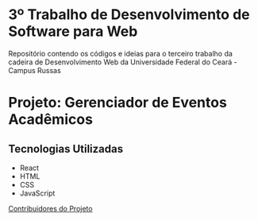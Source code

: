 # 3º Trabalho de Desenvolvimento de Software para Web
Repositório contendo os códigos e ideias para o terceiro trabalho da cadeira de Desenvolvimento Web da Universidade Federal do Ceará - Campus Russas

# Projeto: Gerenciador de Eventos Acadêmicos

## Tecnologias Utilizadas
- React
- HTML
- CSS
- JavaScript

[Contribuidores do Projeto](#)
